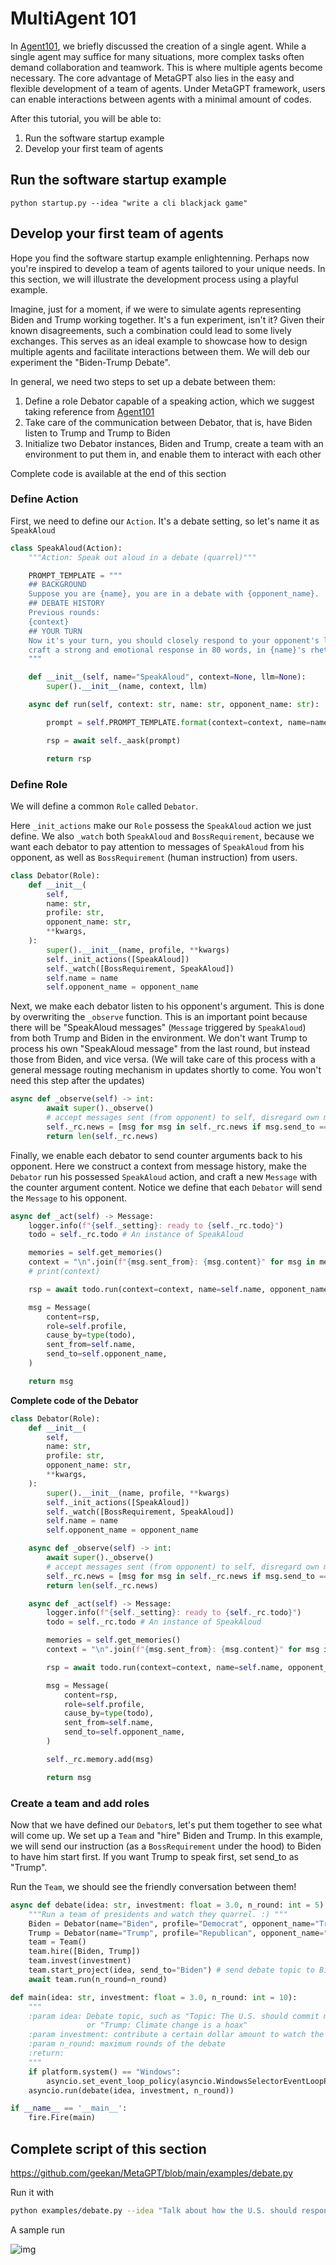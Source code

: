 # MultiAgent 101
In [Agent101](agent_101), we briefly discussed the creation of a single agent. While a single agent may suffice for many situations, more complex tasks often demand collaboration and teamwork. This is where multiple agents become necessary. The core advantage of MetaGPT also lies in the easy and flexible development of a team of agents. Under MetaGPT framework, users can enable interactions between agents with a minimal amount of codes.

After this tutorial, you will be able to:
1. Run the software startup example
2. Develop your first team of agents

## Run the software startup example
```shell
python startup.py --idea "write a cli blackjack game"
```

## Develop your first team of agents
Hope you find the software startup example enlightenning. Perhaps now you're inspired to develop a team of agents tailored to your unique needs. In this section, we will illustrate the development process using a playful example.

Imagine, just for a moment, if we were to simulate agents representing Biden and Trump working together. It's a fun experiment, isn't it? Given their known disagreements, such a combination could lead to some lively exchanges. This serves as an ideal example to showcase how to design multiple agents and facilitate interactions between them. We will deb our experiment the "Biden-Trump Debate".

In general, we need two steps to set up a debate between them:
1. Define a role Debator capable of a speaking action, which we suggest taking reference from [Agent101](agent_101)
2. Take care of the communication between Debator, that is, have Biden listen to Trump and Trump to Biden
3. Initialize two Debator instances, Biden and Trump, create a team with an environment to put them in, and enable them to interact with each other

Complete code is available at the end of this section

### Define Action
First, we need to define our `Action`. It's a debate setting, so let's name it as `SpeakAloud`
```python
class SpeakAloud(Action):
    """Action: Speak out aloud in a debate (quarrel)"""

    PROMPT_TEMPLATE = """
    ## BACKGROUND
    Suppose you are {name}, you are in a debate with {opponent_name}.
    ## DEBATE HISTORY
    Previous rounds:
    {context}
    ## YOUR TURN
    Now it's your turn, you should closely respond to your opponent's latest argument, state your position, defend your arguments, and attack your opponent's arguments,
    craft a strong and emotional response in 80 words, in {name}'s rhetoric and viewpoints, your will argue:
    """

    def __init__(self, name="SpeakAloud", context=None, llm=None):
        super().__init__(name, context, llm)

    async def run(self, context: str, name: str, opponent_name: str):

        prompt = self.PROMPT_TEMPLATE.format(context=context, name=name, opponent_name=opponent_name)

        rsp = await self._aask(prompt)

        return rsp
```
### Define Role
We will define a common `Role` called `Debator`. 

Here `_init_actions` make our `Role` possess the `SpeakAloud` action we just define. We also `_watch` both `SpeakAloud` and `BossRequirement`, because we want each debator to pay attention to messages of `SpeakAloud` from his opponent, as well as `BossRequirement` (human instruction) from users.
```python
class Debator(Role):
    def __init__(
        self,
        name: str,
        profile: str,
        opponent_name: str,
        **kwargs,
    ):
        super().__init__(name, profile, **kwargs)
        self._init_actions([SpeakAloud])
        self._watch([BossRequirement, SpeakAloud])
        self.name = name
        self.opponent_name = opponent_name
```
Next, we make each debator listen to his opponent's argument. This is done by overwriting the `_observe` function. This is an important point because there will be "SpeakAloud messages" (`Message` triggered by `SpeakAloud`) from both Trump and Biden in the environment. We don't want Trump to process his own "SpeakAloud message" from the last round, but instead those from Biden, and vice versa. (We will take care of this process with a general message routing mechanism in updates shortly to come. You won't need this step after the updates)
```python
async def _observe(self) -> int:
        await super()._observe()
        # accept messages sent (from opponent) to self, disregard own messages from the last round
        self._rc.news = [msg for msg in self._rc.news if msg.send_to == self.name]
        return len(self._rc.news)
```
Finally, we enable each debator to send counter arguments back to his opponent. Here we construct a context from message history, make the `Debator` run his possessed `SpeakAloud` action, and craft a new `Message` with the counter argument content. Notice we define that each `Debator` will send the `Message` to his opponent.
```python
async def _act(self) -> Message:
    logger.info(f"{self._setting}: ready to {self._rc.todo}")
    todo = self._rc.todo # An instance of SpeakAloud

    memories = self.get_memories()
    context = "\n".join(f"{msg.sent_from}: {msg.content}" for msg in memories)
    # print(context)

    rsp = await todo.run(context=context, name=self.name, opponent_name=self.opponent_name)

    msg = Message(
        content=rsp,
        role=self.profile,
        cause_by=type(todo),
        sent_from=self.name,
        send_to=self.opponent_name,
    )

    return msg
```

<b>Complete code of the Debator</b>

```python
class Debator(Role):
    def __init__(
        self,
        name: str,
        profile: str,
        opponent_name: str,
        **kwargs,
    ):
        super().__init__(name, profile, **kwargs)
        self._init_actions([SpeakAloud])
        self._watch([BossRequirement, SpeakAloud])
        self.name = name
        self.opponent_name = opponent_name

    async def _observe(self) -> int:
        await super()._observe()
        # accept messages sent (from opponent) to self, disregard own messages from the last round
        self._rc.news = [msg for msg in self._rc.news if msg.send_to == self.name]
        return len(self._rc.news)

    async def _act(self) -> Message:
        logger.info(f"{self._setting}: ready to {self._rc.todo}")
        todo = self._rc.todo # An instance of SpeakAloud

        memories = self.get_memories()
        context = "\n".join(f"{msg.sent_from}: {msg.content}" for msg in memories)

        rsp = await todo.run(context=context, name=self.name, opponent_name=self.opponent_name)

        msg = Message(
            content=rsp,
            role=self.profile,
            cause_by=type(todo),
            sent_from=self.name,
            send_to=self.opponent_name,
        )

        self._rc.memory.add(msg)

        return msg
```
### Create a team and add roles
Now that we have defined our `Debator`s, let's put them together to see what will come up. We set up a `Team` and "hire" Biden and Trump. In this example, we will send our instruction (as a `BossRequirement` under the hood) to Biden to have him start first. If you want Trump to speak first, set send_to as "Trump".

Run the `Team`, we should see the friendly conversation between them!
```python
async def debate(idea: str, investment: float = 3.0, n_round: int = 5):
    """Run a team of presidents and watch they quarrel. :) """
    Biden = Debator(name="Biden", profile="Democrat", opponent_name="Trump")
    Trump = Debator(name="Trump", profile="Republican", opponent_name="Biden")
    team = Team()
    team.hire([Biden, Trump])
    team.invest(investment)
    team.start_project(idea, send_to="Biden") # send debate topic to Biden and let him speak first
    await team.run(n_round=n_round)

def main(idea: str, investment: float = 3.0, n_round: int = 10):
    """
    :param idea: Debate topic, such as "Topic: The U.S. should commit more in climate change fighting" 
                 or "Trump: Climate change is a hoax"
    :param investment: contribute a certain dollar amount to watch the debate
    :param n_round: maximum rounds of the debate
    :return:
    """
    if platform.system() == "Windows":
        asyncio.set_event_loop_policy(asyncio.WindowsSelectorEventLoopPolicy())
    asyncio.run(debate(idea, investment, n_round))

if __name__ == '__main__':
    fire.Fire(main)
```
## Complete script of this section

https://github.com/geekan/MetaGPT/blob/main/examples/debate.py

Run it with
```sh
python examples/debate.py --idea "Talk about how the U.S. should respond to climate change"
```
A sample run

![img](/image/guide/tutorials/debate_log.png)
